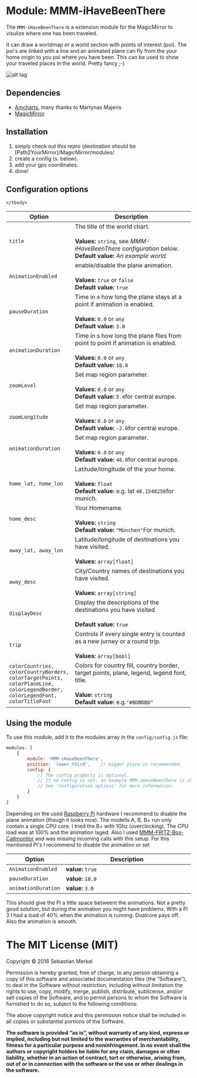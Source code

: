 # Module: MMM-iHaveBeenThere
The `MMM-iHaveBeenThere` is a extension module for the MagicMirror to visulize where one has been traveled.

It can draw a worldmap or a world section with points of interest (poi). The poi's are
linked with a line and an animated plane can fly from the your home origin to you poi where you have been.
This can be used to show your traveled places in the world. Pretty fancy ;-)

![alt tag](https://raw.githubusercontent.com/basti0001/MMM-iHaveBeenThere/master/picture/example.png)

## Dependencies
- [Amcharts](https://www.amcharts.com/demos/), many thanks to Martynas Majeris
- [MagicMirror](https://github.com/MichMich/MagicMirror)


## Installation
1. simply check out this repro (destination should be [Path2YourMirror]/MagicMirror/modules/
2. create a config (s. below).
3. add your gps coordinates.
3. done!

## Configuration options

<table width="100%">
	<!-- why, markdown... -->
	<thead>
		<tr>
			<th>Option</th>
			<th width="100%">Description</th>
		</tr>
	<thead>
	<tbody>
		<tr>
			<td><code>title</code></td>
			<td>The title of the world chart.<br>
				<br><b>Values:</b> <code>string</code>, see <i>MMM-iHaveBeenThere configuration</i> below.
				<br><b>Default value:</b> <i>An example world.</i>
			</td>
		</tr>
		<tr>
			<td><code>AnimationEnabled</code></td>
			<td>enable/disable the plane animation.<br>
				<br><b>Values:</b> <code>true</code> or <code>false</code>
				<br><b>Default value:</b> <code>true</code>
			</td>
		</tr>
		<tr>
			<td><code>pauseDuration</code></td>
			<td>Time in s how long the plane stays at a point if animation is enabled.<br>
				<br><b>Values:</b> <code>0.0</code> or <code>any</code>
				<br><b>Default value:</b> <code>3.0</code>
			</td>
		</tr>
		<tr>
			<td><code>animationDuration</code></td>
			<td>Time in s how long the plane flies from point to point if animation is enabled.<br>
				<br><b>Values:</b> <code>0.0</code> or <code>any</code>
				<br><b>Default value:</b> <code>10.0</code>
			</td>
		</tr>
		<tr>
			<td><code>zoomLevel</code></td>
			<td>Set map region parameter.<br>
				<br><b>Values:</b> <code>0.0</code> or <code>any</code>
				<br><b>Default value:</b> <code>5.4</code>for central europe.
			</td>
		</tr>
		<tr>
			<td><code>zoomLongitude</code></td>
			<td>Set map region parameter.<br>
				<br><b>Values:</b> <code>0.0</code> or <code>any</code>
				<br><b>Default value:</b> <code>-2.0</code>for central europe.
			</td>
		</tr>
		<tr>
			<td><code>animationDuration</code></td>
			<td>Set map region parameter.<br>
				<br><b>Values:</b> <code>0.0</code> or <code>any</code>
				<br><b>Default value:</b> <code>46.0</code>for central europe.
			</td>
		</tr>
		<tr>
			<td><code>home_lat, home_lon</code></td>
			<td>Latitude/longitude of the your home.<br>
				<br><b>Values:</b> <code>float</code>
				<br><b>Default value:</b> e.g. lat <code>48.1548256</code>for munich.
			</td>
		</tr>
		<tr>
			<td><code>home_desc</code></td>
			<td>Your Homename.<br>
				<br><b>Values:</b> <code>string</code>
				<br><b>Default value:</b> <code>"München"</code>For munich.
			</td>
		</tr>
		<tr>
			<td><code>away_lat, away_lon</code></td>
			<td>Latitude/longitude of destinations you have visited.<br>
				<br><b>Values:</b> <code>array[float]</code>
			</td>
		</tr>
		<tr>
			<td><code>away_desc</code></td>
			<td>City/Country names of destinations you have visited.<br>
				<br><b>Values:</b> <code>array[string]</code>
			</td>
		</tr>
		<tr>
			<td><code>displayDesc</code></td>
			<td>Display the descriptions of the destinations you have visited<br>
				<br><b>Default value:</b> <code>true</code></td>
		</tr>
		<tr>
			<td><code>trip</code></td>
			<td>Controls if every single entry is counted as a new jurney or a round trip.<br>
				<br><b>Values:</b> <code>array[bool]</code>
			</td>
		</tr>
		<tr>
			<td><code>colorCountries, colorCountryBorders, colorTargetPoints, colorPlaneLine, colorLegendBorder, colorLegendFont, colorTitleFont</code></td>
			<td>Colors for country fill, country border, target points, plane, legend, legend font, title.<br>
				<br><b>Value:</b> <code>string</code>
				<br><b>Default value:</b> e.g.<code>"#BDBDBD"</code>
			</td>
		</tr>

	</tbody>
</table>

## Using the module

To use this module, add it to the modules array in the `config/config.js` file:
````javascript
modules: [
	{
		module: 'MMM-iHaveBeenThere',
		position: 'lower_third',	// bigger place is recommended.
		config: {
			// The config property is optional.
			// If no config is set, an example MMM-iHaveBeenThere is shown.
			// See 'Configuration options' for more information.
		}
	}
]
````
Depending on the used [Raspberry Pi](https://de.wikipedia.org/wiki/Raspberry_Pi) hardware I recommend to disable the plane animation (though it looks nice). 
The modells A, B, B+ run only contain a single CPU core. I tried the B+ with 1Ghz (overclocking). The CPU load was at 100% and the animation laged.
Also I used [MMM-FRITZ-Box-Callmonitor](https://github.com/paviro/MMM-FRITZ-Box-Callmonitor) and was missing incoming calls with this setup. For this mentioned
Pi's I recommend to disable the animation or set
<table width="100%">
	<!-- why, markdown... -->
	<thead>
		<tr>
			<th>Option</th>
			<th width="100%">Description</th>
		</tr>
	<thead>
	<tbody>
		<tr>
			<td><code>AnimationEnabled</code></td>
			<td><b>value:</b> <code>true</code>
			</td>
		</tr>
		<tr>
			<td><code>pauseDuration</code></td>
			<td><b>value:</b> <code>10.0</code></td>
		</tr>
		<tr>
			<td><code>animationDuration</code></td>
			<td><b>value:</b> <code>3.0</code></td>
		</tr>
	</tbody>
</table>
This should give the Pi a little space betweent the animations. Not a pretty good solution, but during the animation you might have problems. 
With a Pi 3 I had a load of 40% when the animation is running. Dualcore pays off. Also the animation is smooth.


The MIT License (MIT)
=====================

Copyright © 2016 Sebastian Merkel

Permission is hereby granted, free of charge, to any person
obtaining a copy of this software and associated documentation
files (the “Software”), to deal in the Software without
restriction, including without limitation the rights to use,
copy, modify, merge, publish, distribute, sublicense, and/or sell
copies of the Software, and to permit persons to whom the
Software is furnished to do so, subject to the following
conditions:

The above copyright notice and this permission notice shall be
included in all copies or substantial portions of the Software.

**The software is provided “as is”, without warranty of any kind, express or implied, including but not limited to the warranties of merchantability, 
fitness for a particular purpose and noninfringement. In no event shall the authors or copyright holders be liable for any claim, damages or other liability, 
whether in an action of contract, tort or otherwise, arising from, out of or in connection with the software or the use or other dealings in the software.**


